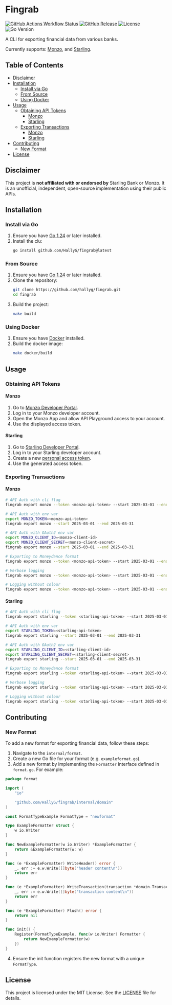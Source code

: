 # Fingrab
[![GitHub Actions Workflow Status](https://img.shields.io/github/actions/workflow/status/HallyG/fingrab/master.yaml)](https://github.com/HallyG/fingrab/actions/workflows/master.yaml)
[![GitHub Release](https://img.shields.io/github/v/release/hallyg/fingrab?label=latest%20release)](https://github.com/hallyg/fingrab/releases/latest)
[![License](https://img.shields.io/github/license/hallyg/fingrab)](https://github.com/HallyG/fingrab/blob/master/LICENSE)
![Go Version](https://img.shields.io/github/go-mod/go-version/hallyg/fingrab)

A CLI for exporting financial data from various banks.

Currently supports: [Monzo](https://monzo.com/), and [Starling](https://www.starlingbank.com/).

## Table of Contents
- [Disclaimer](#disclaimer)
- [Installation](#installation)
  - [Install via Go](#install-via-go)
  - [From Source](#from-source)
  - [Using Docker](#using-docker)
- [Usage](#usage)
  - [Obtaining API Tokens](#obtaining-api-tokens)
    - [Monzo](#monzo)
    - [Starling](#starling)
  - [Exporting Transactions](#exporting-transactions)
    - [Monzo](#monzo-1)
    - [Starling](#starling-1)
- [Contributing](#contributing)
  - [New Format](#new-format)
- [License](#license)

## Disclaimer
This project is **not affiliated with or endorsed by** Starling Bank or Monzo. It is an unofficial, independent, open-source implementation using their public APIs.

## Installation

### Install via Go
1. Ensure you have [Go 1.24](https://go.dev/doc/install) or later installed.
2. Install the clu:
   ```bash
   go install github.com/HallyG/fingrab@latest
   ```

### From Source
1. Ensure you have [Go 1.24](https://go.dev/doc/install) or later installed.
2. Clone the repository:
   ```bash
   git clone https://github.com/hallyg/fingrab.git
   cd fingrab
   ```
3. Build the project:
   ```bash
   make build
   ```

### Using Docker
1. Ensure you have [Docker](https://docs.docker.com/get-started/get-docker/) installed.
2. Build the docker image:
   ```bash
   make docker/build
   ```

## Usage

### Obtaining API Tokens

#### Monzo
1. Go to [Monzo Developer Portal](https://developers.monzo.com/).
2. Log in to your Monzo developer account.
3. Open the Monzo App and allow API Playground access to your account.
4. Use the displayed access token.

#### Starling
1. Go to [Starling Developer Portal](https://developer.starlingbank.com/).
2. Log in to your Starling developer account.
3. Create a new [personal access token](https://developer.starlingbank.com/personal/token).
4. Use the generated access token.

### Exporting Transactions

#### Monzo
```bash
# API Auth with cli flag
fingrab export monzo --token <monzo-api-token> --start 2025-03-01 --end 2025-03-31

# API Auth with env var
export MONZO_TOKEN=<monzo-api-token>
fingrab export monzo --start 2025-03-01 --end 2025-03-31

# API Auth with OAuth2 env var
export MONZO_CLIENT_ID=<monzo-client-id>
export MONZO_CLIENT_SECRET=<monzo-client-secret>
fingrab export monzo --start 2025-03-01 --end 2025-03-31

# Exporting to Moneydance format
fingrab export monzo --token <monzo-api-token> --start 2025-03-01 --end 2025-03-31 --format moneydance

# Verbose logging
fingrab export monzo --token <monzo-api-token> --start 2025-03-01 --end 2025-03-31 --verbose

# Logging without colour
fingrab export monzo --token <monzo-api-token> --start 2025-03-01 --end 2025-03-31 --verbose --no-colour
```

#### Starling
```bash
# API Auth with cli flag
fingrab export starling --token <starling-api-token> --start 2025-03-01 --end 2025-03-31

# API Auth with env var
export STARLING_TOKEN=<starling-api-token>
fingrab export starling --start 2025-03-01 --end 2025-03-31

# API Auth with OAuth2 env var
export STARLING_CLIENT_ID=<starling-client-id>
export STARLING_CLIENT_SECRET=<starling-client-secret>
fingrab export starling --start 2025-03-01 --end 2025-03-31

# Exporting to Moneydance format
fingrab export starling --token <starling-api-token> --start 2025-03-01 --end 2025-03-31 --format moneydance

# Verbose logging
fingrab export starling --token <starling-api-token> --start 2025-03-01 --end 2025-03-31 --verbose

# Logging without colour
fingrab export starling --token <starling-api-token> --start 2025-03-01 --end 2025-03-31 --verbose --no-colour
```
## Contributing

### New Format
To add a new format for exporting financial data, follow these steps:
1. Navigate to the `internal/format`.
2. Create a new Go file for your format (e.g. `exampleformat.go`).
3. Add a new format by implementing the `Formatter` interface defined in `format.go`. For example:
```go
package format

import (
	"io"

	"github.com/HallyG/fingrab/internal/domain"
)

const FormatTypeExample FormatType = "newformat"

type ExampleFormatter struct {
	w io.Writer
}

func NewExampleFormatter(w io.Writer) *ExampleFormatter {
	return &ExampleFormatter{w: w}
}

func (e *ExampleFormatter) WriteHeader() error {
	_, err := e.w.Write([]byte("header content\n"))
	return err
}

func (e *ExampleFormatter) WriteTransaction(transaction *domain.Transaction) error {
	_, err := e.w.Write([]byte("transaction content\n"))
	return err
}

func (e *ExampleFormatter) Flush() error {
	return nil
}

func init() {
	Register(FormatTypeExample, func(w io.Writer) Formatter {
		return NewExampleFormatter(w)
	})
}
```
4. Ensure the init function registers the new format with a unique `FormatType`.

## License
This project is licensed under the MIT License. See the [LICENSE](./LICENSE) file for details.